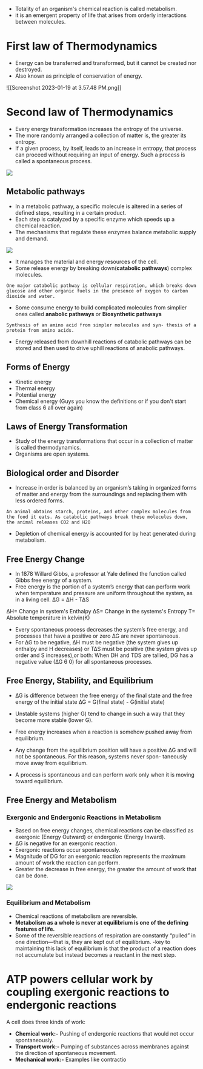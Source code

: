 - Totality of an organism's chemical reaction is called metabolism.
- it is an emergent property of life that arises from orderly interactions between molecules.

# First law of Thermodynamics

- Energy can be transferred and transformed, but it cannot be created nor destroyed.
- Also known as principle of conservation of energy.

![[Screenshot 2023-01-19 at 3.57.48 PM.png]]

# Second law of Thermodynamics

- Every energy transformation increases the entropy of the universe.
- The more randomly arranged a collection of matter is, the greater its entropy.
- If a given process, by itself, leads to an increase in entropy, that process can proceed without requiring an input of energy. Such a process is called a spontaneous process.


![](https://i.imgur.com/KR2WnP9.png)


## Metabolic pathways



 



- In a metabolic pathway, a specific molecule is altered in a series of defined steps, resulting in a certain product.
- Each step is catalyzed by a specific enzyme which speeds up a chemical reaction.
- The mechanisms that regulate these enzymes balance metabolic supply and demand.

![](https://i.imgur.com/GSFbO9B.png)

- It manages the material and energy resources of the cell.
- Some release energy by breaking down(**catabolic pathways**) complex molecules.
```
One major catabolic pathway is cellular respiration, which breaks down glucose and other organic fuels in the presence of oxygen to carbon dioxide and water. 
```

- Some consume energy to build complicated molecules from simplier ones called **anabolic pathways** or **Biosynthetic pathways** 
```
Synthesis of an amino acid from simpler molecules and syn- thesis of a protein from amino acids.
```
- Energy released from downhill reactions of catabolic pathways can be stored and then used to drive uphill reactions of anabolic pathways.

## Forms of Energy

- Kinetic energy
- Thermal energy
- Potential energy
- Chemical energy
(Guys you know the definitions or if you don't start from class 6 all over again)

## Laws of Energy Transformation

- Study of the energy transformations that occur in a collection of matter is called thermodynamics.
- Organisms are open systems.

## Biological order and Disorder 

- Increase in order is balanced by an organism’s taking in organized forms of matter and energy from the surroundings and replacing them with less ordered forms.
```
An animal obtains starch, proteins, and other complex molecules from the food it eats. As catabolic pathways break these molecules down, the animal releases CO2 and H2O
```

- Depletion of chemical energy is accounted for by heat generated during metabolism.

## Free Energy Change

- In 1878 Willard Gibbs, a professor at Yale defined the function called Gibbs free energy of a system.
- Free energy is the portion of a system’s energy that can perform work when temperature and pressure are uniform throughout the system, as in a living cell.
                                               ∆G = ∆H - T∆S

∆H= Change in system's Enthalpy
∆S= Change in the systems's Entropy
T=  Absolute temperature in kelvin(K)

- Every spontaneous process decreases the system’s free energy, and processes that have a positive or zero  ∆G  are never spontaneous.
- For ∆G to be negative,  ∆H  must be negative (the system gives up enthalpy and H decreases) or T∆S must be positive (the system gives up order and S increases),or both: When DH and TDS are tallied, DG has a negative value (∆G 6 0) for all spontaneous processes.

## Free Energy, Stability, and Equilibrium

- ∆G is difference between the free energy of the final state and the free energy of the initial state 
                           ∆G = G(final state) - G(initial state)

- Unstable systems (higher G) tend to change in such a way that they become more stable (lower G).
- Free energy increases when a reaction is somehow pushed away from equilibrium.
- Any change from the equilibrium position will have a positive ∆G and will not be spontaneous. For this reason, systems never spon- taneously move away from equilibrium.
- A process is spontaneous and can perform work only when it is moving toward equilibrium.

## Free Energy and Metabolism

### Exergonic and Endergonic Reactions in Metabolism

- Based on free energy changes, chemical reactions can be classified as exergonic (Energy Outward) or endergonic (Energy Inward).
- ∆G is negative for an exergonic reaction.
- Exergonic reactions  occur spontaneously.
- Magnitude of DG for an exergonic reaction represents the maximum amount of work the reaction can perform.
- Greater the decrease in free energy, the greater the amount of work that can be done.

![](https://i.imgur.com/YsMr0Ap.png)

### Equilibrium and Metabolism

- Chemical reactions of metabolism are reversible.
- **Metabolism as a whole is never at equilibrium is one of the defining features of life.**
- Some of the reversible reactions of respiration are constantly “pulled” in one direction—that is, they are kept out of equilibrium.
                       -key to maintaining this lack of equilibrium is that the product of a reaction does not accumulate but instead becomes a reactant in the next step.

# ATP powers cellular work by coupling exergonic reactions to endergonic reactions

A cell does three kinds of work:

- **Chemical work:-** Pushing of endergonic reactions that would not occur spontaneously.
- **Transport work:-** Pumping of substances across membranes against the direction of spontaneous movement.
- **Mechanical work:-** Examples like contractio